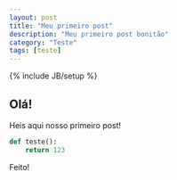 ```yaml
---
layout: post
title: "Meu primeiro post"
description: "Meu primeiro post bonitão"
category: "Teste"
tags: [teste]
---
```

{% include JB/setup %}

## Olá!

Heis aqui nosso primeiro post!

```python
def teste():
    return 123
```
Feito!
